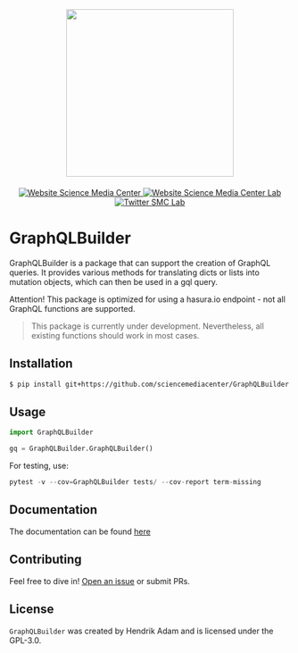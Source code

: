 <div id="header" align="center">
  <img src="https://media.sciencemediacenter.de/static/img/logos/smc/smc-logo-typo-bw-big.png" width="300"/>

  <div id="badges" style="padding-top: 20px">
    <a href="https://www.sciencemediacenter.de">
      <img src="https://img.shields.io/badge/Website-orange?style=plastic" alt="Website Science Media Center"/>
    </a>
    <a href="https://lab.sciencemediacenter.de">
      <img src="https://img.shields.io/badge/Website (SMC Lab)-grey?style=plastic" alt="Website Science Media Center Lab"/>
    </a>
    <a href="https://twitter.com/smc_germany_lab">
      <img src="https://img.shields.io/badge/Twitter-blue?style=plastic&logo=twitter&logoColor=white" alt="Twitter SMC Lab"/>
    </a>
  </div>
</div>

# GraphQLBuilder 

GraphQLBuilder is a package that can support the creation of GraphQL queries. It provides various methods for translating dicts or lists into mutation objects, which can then be used in a gql query. 

Attention! This package is optimized for using a hasura.io endpoint - not all GraphQL functions are supported. 

> This package is currently under development. Nevertheless, all existing functions should work in most cases.

## Installation

```bash
$ pip install git+https://github.com/sciencemediacenter/GraphQLBuilder
```

## Usage


```python
import GraphQLBuilder

gq = GraphQLBuilder.GraphQLBuilder()

```

For testing, use: 

```python
pytest -v --cov=GraphQLBuilder tests/ --cov-report term-missing
```
## Documentation

The documentation can be found [here](https://sciencemediacenter.github.io/GraphQLBuilder/)

## Contributing

Feel free to dive in! [Open an issue]() or submit PRs.

## License

`GraphQLBuilder` was created by Hendrik Adam and is licensed under the GPL-3.0.
